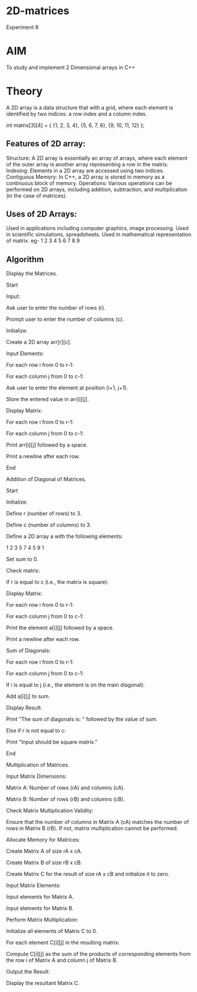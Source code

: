 # 2D-matrices
Experiment 8

# AIM

To study and implement 2 Dimensional arrays in C++

# Theory

A 2D array is a data structure that with a grid, where each element is identified by two indices: a row index and a column index.

int matrix[3][4] = {
    {1, 2, 3, 4},
    {5, 6, 7, 8},
    {9, 10, 11, 12}
};
## Features of 2D array:

Structure: A 2D array is essentially an array of arrays, where each element of the outer array is another array representing a row in the matrix.
Indexing:
Elements in a 2D array are accessed using two indices.
Contiguous Memory:
In C++, a 2D array is stored in memory as a continuous block of memory.
Operations:
Various operations can be performed on 2D arrays, including addition, subtraction, and multiplication (in the case of matrices).

## Uses of 2D Arrays:

Used in applications including computer graphics, image processing.
Used in scientific simulations, spreadsheets.
Used in mathematical representation of matrix. eg-
1	2	3
4	5	6
7	8	9
## Algorithm

Display the Matrices.

Start

Input:

Ask user to enter the number of rows (r).

Prompt user to enter the number of columns (c).

Initialize:

Create a 2D array arr[r][c].

Input Elements:

For each row i from 0 to r-1:

For each column j from 0 to c-1:

Ask user to enter the element at position (i+1, j+1).

Store the entered value in arr[i][j].

Display Matrix:

For each row i from 0 to r-1:

For each column j from 0 to c-1:

Print arr[i][j] followed by a space.

Print a newline after each row.

End

Addition of Diagonal of Matrices.

Start

Initialize:

Define r (number of rows) to 3.

Define c (number of columns) to 3.

Define a 2D array a with the following elements:

1 2 3
5 7 4
5 9 1

Set sum to 0.

Check matrix:

If r is equal to c (i.e., the matrix is square):

Display Matrix:

For each row i from 0 to r-1:

For each column j from 0 to c-1:

Print the element a[i][j] followed by a space.

Print a newline after each row.

Sum of Diagonals:

For each row i from 0 to r-1:

For each column j from 0 to c-1:

If i is equal to j (i.e., the element is on the main diagonal):

Add a[i][j] to sum.

Display Result:

Print "The sum of diagonals is: " followed by the value of sum.

Else if r is not equal to c:

Print "Input should be square matrix."

End

Multiplication of Matrices.

Input Matrix Dimensions:

Matrix A: Number of rows (rA) and columns (cA).

Matrix B: Number of rows (rB) and columns (cB).

Check Matrix Multiplication Validity:

Ensure that the number of columns in Matrix A (cA) matches the number of rows in Matrix B (rB). If not, matrix multiplication cannot be performed.

Allocate Memory for Matrices:

Create Matrix A of size rA x cA.

Create Matrix B of size rB x cB.

Create Matrix C for the result of size rA x cB and initialize it to zero.

Input Matrix Elements:

Input elements for Matrix A.

Input elements for Matrix B.

Perform Matrix Multiplication:

Initialize all elements of Matrix C to 0.

For each element C[i][j] in the resulting matrix:

Compute C[i][j] as the sum of the products of corresponding elements from the row i of Matrix A and column j of Matrix B.

Output the Result:

Display the resultant Matrix C.
